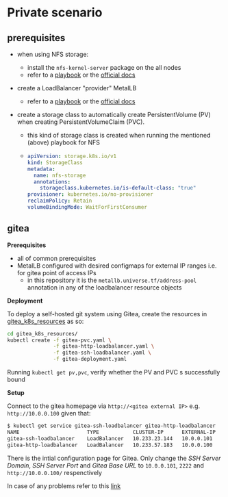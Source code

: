 # Private scenario

## prerequisites

- when using NFS storage:
    - install the `nfs-kernel-server` package on the all nodes
    - refer to a [playbook](https://github.com/tomas321/masters_thesis/blob/develop/ansible/playbooks/nfs.yml) or the [official docs](https://github.com/kubernetes-sigs/nfs-subdir-external-provisioner)

- create a LoadBalancer "provider" MetalLB
    - refer to a [playbook](https://github.com/tomas321/masters_thesis/blob/develop/ansible/playbooks/metallb.yml) or the [official docs](https://metallb.universe.tf/)

- create a storage class to automatically create PersistentVolume (PV) when creating PersistentVolumeClaim (PVC).
    - this kind of storage class is created when running the mentioned (above) playbook for NFS
    - ```yaml
      apiVersion: storage.k8s.io/v1
      kind: StorageClass
      metadata:
        name: nfs-storage
        annotations:
          storageclass.kubernetes.io/is-default-class: "true"
      provisioner: kubernetes.io/no-provisioner
      reclaimPolicy: Retain
      volumeBindingMode: WaitForFirstConsumer
      ```

## gitea

**Prerequisites**

- all of common prerequisites
- MetalLB configured with desired configmaps for external IP ranges i.e. for gitea point of access IPs
    - in this repository it is the `metallb.universe.tf/address-pool` annotation in any of the loadbalancer resource objects

**Deployment**

To deploy a self-hosted git system using Gitea, create the resources in [gitea_k8s_resources](gitea_k8s_resources/) as so:

```bash
cd gitea_k8s_resources/
kubectl create -f gitea-pvc.yaml \
               -f gitea-http-loadbalancer.yaml \
               -f gitea-ssh-loadbalancer.yaml \
               -f gitea-deployment.yaml
```

Running `kubectl get pv,pvc`, verify whether the PV and PVC s successfully bound

**Setup**

Connect to the gitea homepage via `http://<gitea external IP>` e.g. `http://10.0.0.100` given that:

```bash
$ kubectl get service gitea-ssh-loadbalancer gitea-http-loadbalancer
NAME                      TYPE           CLUSTER-IP      EXTERNAL-IP   PORT(S)          AGE
gitea-ssh-loadbalancer    LoadBalancer   10.233.23.144   10.0.0.101    2222:31616/TCP   4m
gitea-http-loadbalancer   LoadBalancer   10.233.57.183   10.0.0.100    80:32627/TCP     4m

```

There is the intial configuration page for Gitea. Only change the _SSH Server Domain_, _SSH Server Port_ and _Gitea Base URL_ to `10.0.0.101`, `2222` and `http://10.0.0.100/` respenctively

In case of any problems refer to this [link](https://packetriot.com/tutorials/posts/setting-up-gitea/)
